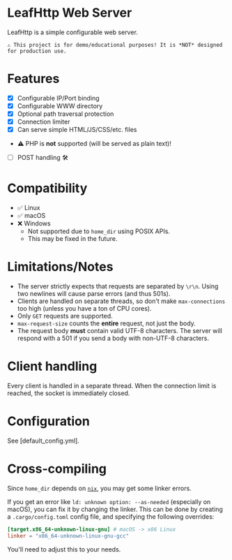 # LeafHttp Web Server
LeafHttp is a simple configurable web server.

```
⚠️ This project is for demo/educational purposes! It is *NOT* designed for production use.
```

# Features
- [X] Configurable IP/Port binding
- [X] Configurable WWW directory
- [X] Optional path traversal protection
- [X] Connection limiter
- [X] Can serve simple HTML/JS/CSS/etc. files
 - ⚠️ PHP is __not__ supported (will be served as plain text)!
- [ ] POST handling 🛠

# Compatibility
- ✅ Linux
- ✅ macOS
- ❌ Windows
    - Not supported due to `home_dir` using POSIX APIs.
    - This may be fixed in the future.

# Limitations/Notes
- The server strictly expects that requests are separated by `\r\n`. Using two newlines will cause parse errors (and thus 501s).
- Clients are handled on separate threads, so don't make `max-connections` too high (unless you have a ton of CPU cores).
- Only `GET` requests are supported.
- `max-request-size` counts the __entire__ request, not just the body.
- The request body __must__ contain valid UTF-8 characters. The server will respond with a 501 if you send a body with non-UTF-8 characters.

# Client handling
Every client is handled in a separate thread. When the connection limit is reached, the socket is immediately closed.

# Configuration
See [default_config.yml].

# Cross-compiling
Since `home_dir` depends on [`nix`](https://crates.io/crates/nix), you may get some linker errors.

If you get an error like `ld: unknown option: --as-needed` (especially on macOS), you can fix it by changing the linker. This can be done by creating a `.cargo/config.toml` config file, and specifying the following overrides:
```toml
[target.x86_64-unknown-linux-gnu] # macOS -> x86 Linux
linker = "x86_64-unknown-linux-gnu-gcc"
```
You'll need to adjust this to your needs.